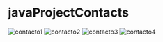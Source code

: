 # javaProjectContacts

![contacto1](https://github.com/jorratmf/javaProjectContacts/assets/83671274/737a63d7-f7ed-4221-a3a9-ad9181992998)
![contacto2](https://github.com/jorratmf/javaProjectContacts/assets/83671274/26bec64d-7f1d-4f3a-af99-1b06c6f065b4)
![contacto3](https://github.com/jorratmf/javaProjectContacts/assets/83671274/307bad83-196d-4c52-ba1f-8a847070a17e)
![contacto4](https://github.com/jorratmf/javaProjectContacts/assets/83671274/da22cc7b-c1b9-4ff6-8f8f-b71f899cf5bb)
